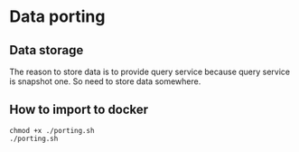 # Data porting

## Data storage

The reason to store data is to provide query service because query service is snapshot one. So need to store data somewhere.

## How to import to docker

```
chmod +x ./porting.sh
./porting.sh
```